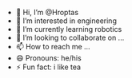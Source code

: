 - 👋 Hi, I’m @Hroptas
- 👀 I’m interested in engineering
- 🌱 I’m currently learning robotics
- 💞️ I’m looking to collaborate on ...
- 📫 How to reach me ...
- 😄 Pronouns: he/his
- ⚡ Fun fact: i like tea

<!---
Hroptas/Hroptas is a ✨ special ✨ repository because its `README.md` (this file) appears on your GitHub profile.
You can click the Preview link to take a look at your changes.
--->
